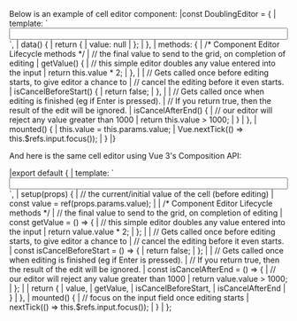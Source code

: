 <framework-specific-section frameworks="vue">
Below is an example of cell editor component:

<snippet transform={false}>
|const DoublingEditor = {
|    template: `<input type="number" v-model="value" ref="input" style="width: 100%" />`,
|    data() {
|        return {
|            value: null
|        };
|    },
|    methods: {
|        /* Component Editor Lifecycle methods */
|        // the final value to send to the grid, on completion of editing
|        getValue() {
|            // this simple editor doubles any value entered into the input
|            return this.value * 2;
|        },
|
|        // Gets called once before editing starts, to give editor a chance to
|        // cancel the editing before it even starts.
|        isCancelBeforeStart() {
|            return false;
|        },
|
|        // Gets called once when editing is finished (eg if Enter is pressed).
|        // If you return true, then the result of the edit will be ignored.
|        isCancelAfterEnd() {
|            // our editor will reject any value greater than 1000
|            return this.value > 1000;
|        }
|    },
|    mounted() {
|        this.value = this.params.value;
|        Vue.nextTick(() => this.$refs.input.focus());
|    }
|}
</snippet>

And here is the same cell editor using Vue 3's Composition API:

<snippet transform={false}>
|export default {
|     template: `<input type="number" v-model="value" ref="input" style="width: 100%"/>`,
|     setup(props) {
|         // the current/initial value of the cell (before editing)
|         const value = ref(props.params.value);
| 
|         /* Component Editor Lifecycle methods */
|         // the final value to send to the grid, on completion of editing
|         const getValue = () => {
|             // this simple editor doubles any value entered into the input
|             return value.value * 2;
|         };
| 
|         // Gets called once before editing starts, to give editor a chance to
|         // cancel the editing before it even starts.
|         const isCancelBeforeStart = () => {
|             return false;
|         };
| 
|         // Gets called once when editing is finished (eg if Enter is pressed).
|         // If you return true, then the result of the edit will be ignored.
|         const isCancelAfterEnd = () => {
|             // our editor will reject any value greater than 1000
|             return value.value > 1000;
|         };
| 
|         return {
|             value,
|             getValue,
|             isCancelBeforeStart,
|             isCancelAfterEnd
|         }
|     },
|     mounted() {
|         // focus on the input field once editing starts
|         nextTick(() => this.$refs.input.focus());
|     }
| };
</snippet>
</framework-specific-section>